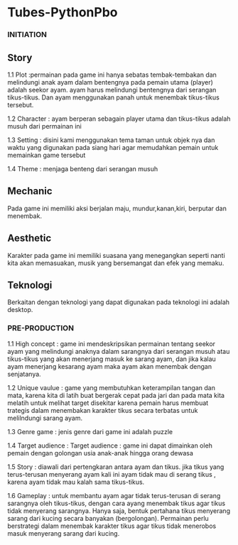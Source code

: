 # Tubes-PythonPbo
### INITIATION ###
## Story ##

1.1 Plot		:permainan pada game ini hanya sebatas tembak-tembakan dan melindungi anak ayam dalam bentengnya pada pemain utama (player) adalah seekor ayam. ayam harus melindungi bentengnya dari serangan tikus-tikus. Dan ayam menggunakan panah untuk menembak tikus-tikus tersebut.

1.2 Character	: ayam berperan sebagain player utama dan tikus-tikus adalah musuh dari permainan ini

1.3 Setting		: disini kami menggunakan tema taman untuk objek nya dan waktu yang digunakan pada siang hari agar memudahkan pemain untuk memainkan game tersebut

1.4 Theme		: menjaga benteng dari serangan musuh


## Mechanic ##
Pada game ini memiliki aksi berjalan maju, mundur,kanan,kiri, berputar dan menembak.

## Aesthetic ##
Karakter pada game ini memiliki suasana yang menegangkan seperti nanti kita akan memasuakan, musik yang bersemangat dan efek yang memaku.

## Teknologi ##
Berkaitan dengan teknologi yang dapat digunakan pada teknologi ini adalah desktop.

### PRE-PRODUCTION ###
1.1 High concept	 	: game ini mendeskripsikan permainan tentang seekor ayam yang melindungi anaknya dalam sarangnya dari serangan musuh atau tikus-tikus yang akan menerjang masuk ke sarang ayam, dan jika kalau ayam menerjang kesarang ayam maka ayam akan menembak dengan senjatanya.

1.2 Unique vaulue		: game yang membutuhkan keterampilan tangan dan mata, karena kita di latih buat bergerak cepat pada jari dan pada mata kita melatih untuk melihat target disekitar karena pemain harus membuat trategis dalam menembakan karakter tikus secara terbatas untuk melilndungi sarang ayam.

1.3 Genre game		: jenis genre dari game ini adalah puzzle

1.4 Target audience	: Target audience	: game ini dapat dimainkan oleh pemain dengan golongan usia anak-anak hingga orang dewasa

1.5 Story		    	: diawali dari pertengkaran antara ayam dan tikus. jika tikus yang terus-terusan menyerang ayam kali ini ayam tidak mau di serang tikus , karena ayam tidak mau kalah sama tikus-tikus.

1.6 Gameplay		: untuk membantu ayam agar tidak terus-terusan di serang sarangnya oleh tikus-tikus, dengan cara ayang menembak tikus agar tikus tidak menyerang sarangnya. Hanya saja, bentuk pertahana tikus menyerang sarang dari kucing secara banyakan (bergolongan). Permainan perlu berstrategi dalam menembak karakter tikus agar tikus tidak menerobos masuk menyerang sarang dari kucing.
